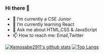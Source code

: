 ### Hi there 👋

- 🔭 I’m currently a CSE Junior 
- 🌱 I’m currently learning React
- 💬 Ask me about HTML,CSS & JavaScript
- 📫 How to reach me: Email,Twitter

[![Kemosabe2911's github stats](https://github-readme-stats.vercel.app/api?username=kemosabe2911&theme=algolia&show_icons=true)](https://github.com/kemosabe2911/github-readme-stats)
[![Top Langs](https://github-readme-stats.vercel.app/api/top-langs/?username=kemosabe2911&layout=compact)](https://github.com/kemosabe2911/github-readme-stats)

<!--
**Kemosabe2911/Kemosabe2911** is a ✨ _special_ ✨ repository because its `README.md` (this file) appears on your GitHub profile.

Here are some ideas to get you started:

- 🔭 I’m currently working on MPAC
- 🌱 I’m currently learning nodejs,express
- 👯 I’m looking to collaborate on ...
- 🤔 I’m looking for help with ...
- 💬 Ask me about HTML,CSS & JavaScript
- 📫 How to reach me: Email
- 😄 Pronouns: ...
- ⚡ Fun fact: ...
-->
